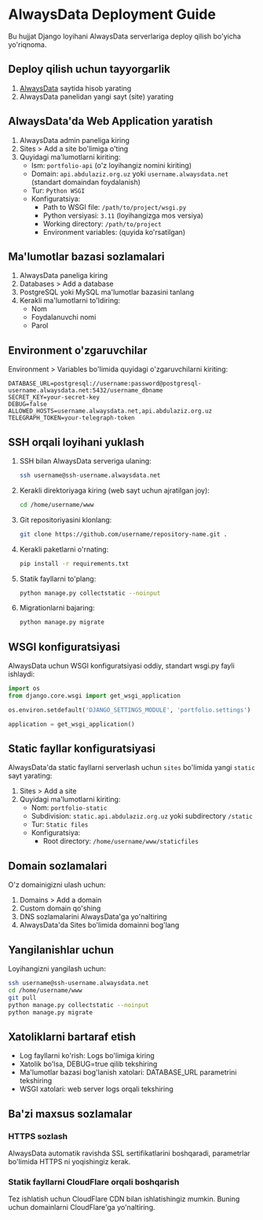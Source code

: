 # AlwaysData Deployment Guide

Bu hujjat Django loyihani AlwaysData serverlariga deploy qilish bo'yicha yo'riqnoma.

## Deploy qilish uchun tayyorgarlik

1. [AlwaysData](https://www.alwaysdata.com/) saytida hisob yarating
2. AlwaysData panelidan yangi sayt (site) yarating

## AlwaysData'da Web Application yaratish

1. AlwaysData admin paneliga kiring
2. Sites > Add a site bo'limiga o'ting
3. Quyidagi ma'lumotlarni kiriting:
   - Ism: `portfolio-api` (o'z loyihangiz nomini kiriting)
   - Domain: `api.abdulaziz.org.uz` yoki `username.alwaysdata.net` (standart domaindan foydalanish)
   - Tur: `Python WSGI`
   - Konfiguratsiya:
     - Path to WSGI file: `/path/to/project/wsgi.py`
     - Python versiyasi: `3.11` (loyihangizga mos versiya)
     - Working directory: `/path/to/project`
     - Environment variables: (quyida ko'rsatilgan)

## Ma'lumotlar bazasi sozlamalari

1. AlwaysData paneliga kiring
2. Databases > Add a database
3. PostgreSQL yoki MySQL ma'lumotlar bazasini tanlang
4. Kerakli ma'lumotlarni to'ldiring:
   - Nom
   - Foydalanuvchi nomi
   - Parol

## Environment o'zgaruvchilar

Environment > Variables bo'limida quyidagi o'zgaruvchilarni kiriting:

```
DATABASE_URL=postgresql://username:password@postgresql-username.alwaysdata.net:5432/username_dbname
SECRET_KEY=your-secret-key
DEBUG=false
ALLOWED_HOSTS=username.alwaysdata.net,api.abdulaziz.org.uz
TELEGRAPH_TOKEN=your-telegraph-token
```

## SSH orqali loyihani yuklash

1. SSH bilan AlwaysData serveriga ulaning:
   ```bash
   ssh username@ssh-username.alwaysdata.net
   ```

2. Kerakli direktoriyaga kiring (web sayt uchun ajratilgan joy):
   ```bash
   cd /home/username/www
   ```

3. Git repositoriyasini klonlang:
   ```bash
   git clone https://github.com/username/repository-name.git .
   ```

4. Kerakli paketlarni o'rnating:
   ```bash
   pip install -r requirements.txt
   ```

5. Statik fayllarni to'plang:
   ```bash
   python manage.py collectstatic --noinput
   ```

6. Migrationlarni bajaring:
   ```bash
   python manage.py migrate
   ```

## WSGI konfiguratsiyasi

AlwaysData uchun WSGI konfiguratsiyasi oddiy, standart wsgi.py fayli ishlaydi:

```python
import os
from django.core.wsgi import get_wsgi_application

os.environ.setdefault('DJANGO_SETTINGS_MODULE', 'portfolio.settings')

application = get_wsgi_application()
```

## Static fayllar konfiguratsiyasi

AlwaysData'da static fayllarni serverlash uchun `sites` bo'limida yangi `static` sayt yarating:

1. Sites > Add a site
2. Quyidagi ma'lumotlarni kiriting:
   - Nom: `portfolio-static`
   - Subdivision: `static.api.abdulaziz.org.uz` yoki subdirectory `/static`
   - Tur: `Static files`
   - Konfiguratsiya: 
     - Root directory: `/home/username/www/staticfiles`

## Domain sozlamalari

O'z domainigizni ulash uchun:

1. Domains > Add a domain
2. Custom domain qo'shing
3. DNS sozlamalarini AlwaysData'ga yo'naltiring
4. AlwaysData'da Sites bo'limida domainni bog'lang

## Yangilanishlar uchun

Loyihangizni yangilash uchun:

```bash
ssh username@ssh-username.alwaysdata.net
cd /home/username/www
git pull
python manage.py collectstatic --noinput
python manage.py migrate
```

## Xatoliklarni bartaraf etish

- Log fayllarni ko'rish: Logs bo'limiga kiring
- Xatolik bo'lsa, DEBUG=true qilib tekshiring
- Ma'lumotlar bazasi bog'lanish xatolari: DATABASE_URL parametrini tekshiring
- WSGI xatolari: web server logs orqali tekshiring

## Ba'zi maxsus sozlamalar

### HTTPS sozlash
AlwaysData automatik ravishda SSL sertifikatlarini boshqaradi, parametrlar bo'limida HTTPS ni yoqishingiz kerak.

### Statik fayllarni CloudFlare orqali boshqarish
Tez ishlatish uchun CloudFlare CDN bilan ishlatishingiz mumkin. Buning uchun domainlarni CloudFlare'ga yo'naltiring. 